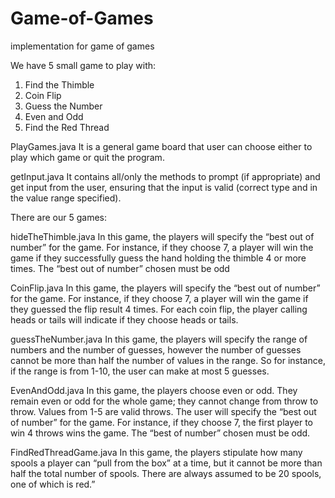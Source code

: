 # Game-of-Games
implementation for game of games

We have 5 small game to play with:
 1. Find the Thimble
 2. Coin Flip
 3. Guess the Number
 4. Even and Odd
 5. Find the Red Thread

PlayGames.java
It is a general game board that user can choose either to play which game or quit the program.

getInput.java
It contains all/only the methods to prompt (if appropriate) and get input from the user, ensuring that the input is valid (correct type and in the value range specified).

There are our 5 games:

hideTheThimble.java
In this game, the players will specify the “best out of number” for the game. For instance, if they choose 7, a player will win the game if they successfully guess the hand holding the thimble 4 or more times. The “best out of number” chosen must be odd

CoinFlip.java
In this game, the players will specify the “best out of number” for the game. For instance, if they choose 7, a player will win the game if they guessed the flip result 4 times. For each coin flip, the player calling heads or tails will indicate if they choose heads or tails.

guessTheNumber.java
In this game, the players will specify the range of numbers and the number of guesses, however the number of guesses cannot be more than half the number of values in the range. So for instance, if the range is from 1-10, the user can make at most 5 guesses.

EvenAndOdd.java
In this game, the players choose even or odd. They remain even or odd for the whole game; they cannot change from throw to throw. Values from 1-5 are valid throws. The user will specify the “best out of number” for the game. For instance, if they choose 7, the first player to win 4 throws wins the game. The “best of number” chosen must be odd.

FindRedThreadGame.java
In this game, the players stipulate how many spools a player can “pull from the box” at a time, but it cannot be more than half the total number of spools. There are always assumed to be 20 spools, one of which is red.”

